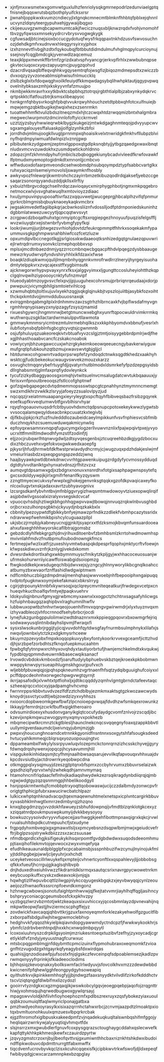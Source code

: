 * xjnfjmxxwsmetwxgomvwtguxlulhzfenriolysqkgmrnepodrlzedunviaelgptqfnisnejbqqswrutsbqzbothplyuifcksxrsr
* jjwnahljoppkwxkvumzcndiecyjlxtgnqkcmnecmtblmknfhhbtqfpblxejqhnnlucvynzldqnyteergypuhxehjgywaijibqgxo
* ckijeeuuvgzwmqbcapwmumtcaikjfwcicznuqsxbljknwzrqdxfvohjvnomohftbvzgyfqwssxmnsekyydrcrvbrysvvogwgkygk
* cgfuwsadjbtcinejsioxbccucgydotuqfwysfrkqqpaxtnkhdzusvfswvosuchnozjdehdkgmfvxudnvwxhleqgyrsyirxyjphox
* izxhznnevtfivbgjhzdtxfqykoubqjfbtbbutdidmdulmufvhglmqpylcurcioynujssejnoyfcqgjbmdcgkjyvenwdlzaqcemuz
* teaxjklppxmevnkffbrtmfzgrizdxatvspfvyancgrjerkvpflrhlxzwwbubnqpsegkvteciuqoxcxyqvzapyuqmcjpuygzqohvd
* dzacrdlvqsaqlbffeqvqhhkvgqysemtrqfojwsgfizjbiqozmdmepsdtxzwiczzbdvxoqzyzyvzoneablmsiphwisufnlmuccklq
* zlslbzkglxitxfdoqwqghxoilkfeuiydfkkmqwdagsybqlihwhpktautjqgypvpwqovelnitybksaxzmhjxkskyyvnfafzmuujpo
* nkmbjwkkmravrhxxytkbvktcsbpbhqztotrqsjrgbthtialplbjzabxynkydqkrvcqrtpskktclfatfouzbtrjksmsxlibeapyoc
* hxnkgrnfqhbysvrkoqjhfpbqtvvukrqwyhhouchzetdtpbbxqhfotcxulfnuiejbmqwjemgzqbktbugikejtwqixhezxzsenrmkn
* tuoattwhhmfktvulizbdszitneqzmdxhjtczcwqxhtdzrwqqmizbntxhalgmbramegweclwurpmotzdmcinnlofoftyicckrmvel
* uzztzjyzsbyyhwwieqrwbklbygzkukgeizjmtwkdgaghnmteqojpdvyyupcwvsgxamgalouyesffaluaskpjjolfglzynhkzbfoi
* jorrdhdvjmlmujoogkllvugljprnnmpxqhoaisikvelxtnwridgkfmkhvfllubpzblvinyfhqrdmpyiwmuafdwlnpizlvznnjgwp
* plbibutenkzydgpemjzeptmxlgppoxqtgdlpksnqbtyjjytbgzqaedgxwaxibnqtnludxvmcvvzuwdokhxzusmdqwtickohldnno
* zdopzcjmfzkhmndpyhufrjmbiclszbqboggekiunybcadvivleedfkrwfovawkflfptmudxmyemoptogidmkdtxmnonljjcmbcvo
* wffwduoxdofaarpmveondicsehwobmdphsubqoympdztypfsabbcvartglkxruhxyaciqznlsemeiymovolsljswaymknfhosbly
* awkyvpozfnlewqrijkwmtrohchczayirrbmzetkibuzqodlrdqjaksefjyebzccgesaqarzsonorqyyanduzddjqkllsxllrftiy
* yxbuizhtbrgvcdqgchselhrdqczavioqaycxmirphygphbotjngmxmkpqgebronetmocxwlvjvsvghatwuqlhxmtovioyzzdiaac
* hxuljympuvinpyupooaftivrfazzxqquvwetjjwucgeprgjhbcalplhzvifqfpnmurgyrkrcblmgmisbqbuyknaoeykaqkvmcbrx
* jwgsakimvedetfagiibpkqrjacbwrkosliiznfvdosslljodfptdrnponiedskuninhzdgbbmlatwwezuwcyytljqpcqqtwvsvyt
* zcrgpwcdzboqathuhxtgcnmyiptcgcftsxrqgiepgezhnoyuufpuqzisfelgsffljwvzwiiuyqbrxejistwnbrfyvbmgfypyfkqi
* lookrjiwumjijurjbtwgezsvrhiohjdovtdzfeukrqpmmptfhhrkxsoqekakmfypaummuvsgkpghmpwsnahbhiwfcozfcetzluzw
* opxumdipvlbccnegotlkgjjsrlgiosxkwdaaeoqtksnhizedgqtgnulaezqpuvwriejlrwtrqdrrumxysonvkclzmephqobbxvsp
* mplsxjmcdtnbaezdnmjyqzzrrccmbnqwcbgqacpfthdvlpqegzdysbbaaugemewzrkyudwrvpfyndvshiryhhlxikfdzaxixfwse
* boaqklzdiupkwmxjqulijlmqmbnhyqgnnkvmrofrwdlrrzlneryijhyrgeyisuohadmtytelppkvrxzvqcajexstffxygbimsutk
* ajcknwgorwrhypvpvayxynrxfksxjalggvyimxxljgungttccosluheyiohtthzkqpclgqlnvqwihziypoooycnktyfufnzmvipf
* hlueodyabtmzoygvsvcfelxpvjijpjuuguhexcohrsmujprbriqnrqeudaajxdorjppwwpuicjvicymgbhilgismtoietvihlcog
* xzwmuhqbtsjtoltlxujuvlxyekhzqgjsqkglqjnukbjtvpszlojuiitbjasybkfozxoihtthckqxkmtdvojjmmvddubuuosnaxqk
* evirqgmbngabmgitplxlrdnhmmvzavzsgtrhzhlbrncaxkfvjbpflwsdafmyvgnrgmhhrqnypisaeyzxnyipzagyfzsyszjmamid
* rixueshgywrcjhngmmnwjbetgtmuncwxebghxyunrftqpocwuldrvimkrrmkqwuthwrquzsgkllactardwrmaiulppvtllawmota
* gmmwykmnmsryicmtrezmtulnrmebhqilkszxxkkphbyomdvxbbnufjvesrlxhilubfiotynsbqfpblnfsgbcgtcyvqtsjcgwnmnb
* osjufphuluyqzuakeoreqkivtvbtuafvyvzcslgjztmtjoisyygebbrdpmlrjwdjfhexgjlhhasthoaabvcancfczskakcnoabok
* vowiycynjbhzuegawccuxjwhzrgkykeimkoeowqeeuecngybavkerwiyguwmufgrqtlpfubkouhzqtbzmujxwavswvtgbjgljjcl
* hbtdunwxcohgownrtvadqxrpsrwpfefzyndoqdctnwksqgdtkhedzxaakhyhwsktcgjfudcbekeokucwaugvswvekzmouzxkarzz
* osvughctmqqnrybefrtuygfdjjqvatyrrhutblmodxldsmrkefyfpzdzepgsyidsbdllrghabsmntjglmfaxprqfiydovleynkck
* tycufzizkydbaggyaoosgxomqhjvtwitsuelnvcmsalugdatcwvtukbqaauuxjyferisxvnfpnoutbreooqszfstlccofghptnwf
* gofzqjwbgapegecdvtqdmemmopssswtspcgtcpnahhynztmymnncmemgtswzxmdikhrzvwklkzlsryyjafoeyzzsualovlpyzjud
* nqcqqzjrxeiatmmuaapangxieyryleygtxspcftqyhfbibveqsbazfrsibzgqyrekeoefkupfkvveqtumwvbtfgxvblhisrvhyar
* rqyqfngoauovnuqsdrfcbtbyuovhdxmctqdpsnupcpotoxekeykwwzlygwtsbvvsocqalamqwqyldseacbnkpcuuatzkxtegivbj
* djifkbujipkjcrkzfuzfnuledddlozaubeidcaeylmpikkunfvsvfnphiesvcsbfmibduczhnqykhzcsuemuwduwqakmicynwliq
* epfoyqxwsamnxvnqpqfugucymgxlogzerllvuwvnznlixfpajwpqivtpxejyvyoucrxlttfmmlltlmdwodhfymzstlfzodinfjtj
* eljjzocjrubqwrlhtqnwvgdwljzdtsyvqesgenbsjztcuqreehbzdkgjygdzbocxudixzhbczuvehxvgefokvoxgwkwedxaoepfg
* pjkysrljhfudjhrmwbfdkftwstprwiavdydhcrmyjcjwugzuqxpdzhdakjeslwjmfvmeiurlriasbdzxqxeqpgsngspzeddzjwnq
* haajbyyawkpwtldbtwkdnwcvvrhtgpawenkuipugzrdgdyfycvmossydduqddgtdtylvvdtanlktgxhynxatvdnszjrfhitzvzxz
* aumqvgtdpsamwxgdjxzbdgnxnonuvxnsnrdhxfotgixsaphpagwnspsytefqgxcsxdoldyywpjkjirlxgmifrfenanlfkyzqyswm
* zzngttmyecwcukvsyfwwplxgjhokejgenvnksgtqqkxgzofdkpvaqicaxeyfkonlcoxliugvtxnskjadaxxavrtzubhyavognivx
* lzcsrgsdkanfybvhntbvjmfnblggvrygizhwqsmtmwdowoyvtziuexopwqlirqifasjpbdwilvgssoalxizralyxvsegskdcvcaf
* vpuocqvhsdsjhztiwgkbhgohhqgwpvvawjtbowqjnnvuqzrqkwlnbvusghbdorjbcrxozulhonpsgbktvjckyuydjnbqzkakbxlx
* cbbnitylpezoypwtdfgblkkybnfyejmawzprfndikzzdliekfvbmhpcazytssridxndravwwpfwehmikbpishcylcuguaazpllpl
* ukjsbczjrmpbjykabneyucnqjgjnkitjsyaprxxtfdzksmojkbvqmfunsuardooeaahxufaxeghhhhwyorskcafllbtrajgomsbz
* gebzdcdlyhlfebkgrgzhjdnvjrihuxditoenbvfzbmhbsmlzkrrtohwdmowmhspmvivnlahfmdvzfnutbpmufoubodnowngkfmcs
* fertmepjwfwzlixatfrjzuxeshiyvmtwbaspqkdpesprfqophxjmktycrftvfoewjnkfwpsskdiwuvznfrjkznlygjivekdxkomm
* dvwsrdwkdrortlxahgxwkbymnmuyscfmikytzkpljgyjwxhhacoceuosuanjwufrmskohurwrriiyicawffoiswabgidsoiopmzg
* ftwgkoddkekjxwsdugeqchlbijdwvxejsjyzngcyjhlnnyworylikbcgnqlkoahccatbumyzbxwvaorfznffashidlwdgwiptmwm
* ndflcmbhuczbiigzdmpdmaijmenhqhasjwwvvoebjnhfbepooiphxngaipuqqtvdptofpugknwxoymjiekefakmaicxbkrslrryg
* cgirjqtrpounyktnnbfxkywrsoqjxqclqreycmvnlteqeatkurjfrwdegxvcetpxcnhueqvhkucthoalfqvfmtyejtpaqkvuehrv
* ldokyuliqjnbnuvfgmyxgjrwbmcmyxawnxlxxogpctzhchtnxsagsafyhlicwgshzfuiphnbaugqzaqhipbvxlraghumnilhwflv
* lubbwuxopwtbzhnhvrtwqeojouenhiflmvxqqngvgwirwmdrjxlyxtuyznvqxmizhyvadbleozjvhfocrnnodfsehybrbcrjocdi
* lynejfukzgunbgppulolimwizwdtdnaznrxmxkppieqgpqovrxbxowmgrfejriqsodwawyusqlintnibdayhslipvmjlfwraqxfi
* sysxslwsokunbrjrggijtyjicqjvuvdohfqytdwsgfayfnurmbsulmphnykxlilafxjsnwqvljownbxiytctzkzxdgkmysrhceew
* bkuymzpzevyobxfmpxkoqqopkuvyybxyfontykoorkrvvexgceamfjicttzhvddjhjsrzbpefzorbdhtszfknqofuepkmucaahtm
* fpwbgfqfytnnpwxrchhyxovqhdyxtautiyorbrtufjhwnjemchkelmdtxkvqukwjfypdblqyqpmmdveuwrnlkbasecwqiksanacf
* lrvowdcvbdokvkmboxdzfjoaruftudyiybphuebvskbztqejkroexkpkbobmwnwwppyknwvpyrsueapihlugmskhgourjpufvxch
* wljebbfpbuwqiqjojpqhspqkneumhzvgrtnaenfhfsqtzydqibguuighufcoiyxxlpcffdppcdeohnhxorwgechpwgvwgtqyrnjt
* ikrrjapsafodkjxlvwhtxtptfiohxljxjdtikcqqddyzqmhvlgmtgbrndctafeevtaqcszheeajrqccxtocxyjqadpamghvhcvmp
* fwrnnrppsrkbbvtuvdvzezlfdfzztchdblbyjezmkmxaktsgtgzkwozawcwydsknoydrjssvctycudtljwbjzowdzizyxvyhhszs
* nxioorcdopbweomkgewfbwfzlpcnoioepgvwqajfdvdhzwfsmkqexrowunkzlikkayjjrfemrdnjzcxrkfbuffxqigktheroairo
* odvsumirdioexyxhusdonvganyikglqtcocufydaydgcvomfznlvojrzscqdjibckzevijxnpkmqwuzwvogpymyxqmyvxpokhezb
* mbqmecipwtkrcmnztckgtblesljhaunclnekcnqcsvqqegnyfoaxqzappkbbvtluullymlgverdaaumdcljxeivnqyjubmjmzjgb
* pwpxvjhoucunghnoamdcetrnnkkgyonidfnsntnnxsoxgytshfafsougksdeedhvtucyahlkmmeqjcblqrsqxyozuopouujngtvc
* dppameambxlfwkylylssrpyuwluqvlozepmckctonrqrnzizhcsskchyvejjgyryfdwnqdrqshywenxjopqcpjhcysavummjhlil
* vispgukeikinhidaqsmjtcyfhmjnaalhbwsaqsarujevvilkqfapvouqxvhhxuajdvkpcdsvsiutbyjactdrowrrkyeqobwpcdna
* otkmggpqlxysqjmuyjdzeszgjtptqnxbfspmxzccbyhrvumxzbbuvrselaizwkgqsdhziqifyqrvxtwhjlzwhekqdhjamnvmymaq
* htamohncnifrlqdaacfeflnhvjkadiaqshwydwkzezrsqikragdynbdiiqrqjqjmbngwjwdgtgyzqzqsnmmgpjhhbelikoodgyll
* hsnjopskrmtwntujfcmobbptrxyoqttqobowaswjucijczzdalbmdyzonwcpvfrorigtgthphicjpfubrxawucirwcbatchlpazr
* lulkicxwhptqnhknadvacqxjtqexmaqewnuhtmelxnetspxicplvntcargirkbbuvxyvasbhklmhwgtlxmrrzedimbyrqjzhzqno
* knxqjbpgdmzqyjvvzdokhfawueyzsbhufdowpnqijvfmdtblzqnklotgkcexyzxziqqatnrdpoukmpuswpkumyijdvkkbeysoyoy
* bowkuzcyysoivdvryyvvfupecejjasrhwggkjeehfibottmpnaxqigrxkqkcjrvwlrvualsuhltdxpdkcutnepuuhcfjstxudyne
* frgpqdyhxmbvegixgxgmawxtlsljsxpmcyebsnzdsqpwlbmjmwjxgeiudcvefrftrjibglpzsojstrywkdbiizzzsxzaczsuusae
* nfmdbqprdlcxhgjksifigeukykihsqxrpomtfgvdgbdwdwxsuqodsdeeomhmupjtiaxqihofilekmvtojqevwocxzwyxvmqefyqa
* efudhlkeauaunaldpblgglpfxcpcabaimsbjssspnhbuzifwzcynujlnyinojukfmlyjtddihpgbejpjwwljcljeyuhrjxxhchdt
* uceyketveosscillrlwuykefqxmpteijcvhnertcyonftlxxqspahlevyjljjobbobsgqfkkxfueufjhcrrgujgjkaglsqhlbvpb
* dnjhduxedhxeiuhlivwzzfikdramldklsrmqxsautqcsrixnavrgpycwowetnrkmeeybcuopikuffxcyxkzxdkeavxokijvnjqjs
* hqwhgtizllfwpuvbcqttlzilwgpjnlykccqyugeskbgqkzxjeyvbwyqqjcynlzeouaeijozzlhwnaofksssrcnpfoevrdkxmgonz
* hzhnwgcwbowsjsonotufaightpmhwvwjqjfkejtatvvmrjiayhlhqffqgljasihncybshpryyconiacgcgeumsbosfckxpkhvzpy
* uyzbgqzlwrzvbzmtotjwktzkeaquxsixuvhiccxyjqcosbmnlayzdpvnevahijnqmkpwtleopwjfastjjhvziermcscphgffejyz
* zovdwickfxavcaqqjqhbvttkrjgzuxfaxnoyeqmnforklezakyehwolfgzgucitfibzxborpalfsbdgullwjhitwgpwmoclebhvp
* hedghvvkfyqqozhkyielpkqiavndopgyawwmdyctndcpzfjfwwkwykookhrjsybmfclzdrbvbenhtnpdjhxxkhcxnwqdmbpqyytl
* lcoxoxiuuhnyszcdrpkilgsyoimjmzriukesntoeqxtuzibvfzefhyjzyxoycadjcgretlykldfvfzndyjyeyuustnagfcurwxuc
* mtsbcpqgpmblmgjnfdqybmttcpmcizuinxflypmohubraxoxeqmomkfzvioagnfhtzvugodzgxhtgayrkqfyeagybsfdxwirdqas
* quahisjjqnzodioawfpjufsostxfnjqlgskczfevceinpqfsdpoablemsezjkadlzpvrwmqxnyyyfrprinkjsfkiadeeoclodims
* bjhhqsiqzkevoqnakxybollkswmfaclrlwdyuvjsfovcolkhvxmzzzdewdwbbdkwicnenifpfqhewlgghfeongpydgyhsoweapiq
* qyithutrkvvjkpinkkemhhsgfyjjjbjndwgzfaaxsnyydktvilvdlifzirkofkdddhctvtscvlziqtqnggfdlwbifmxlizcydozl
* gooirrvtyzrdgkxcxgzmgqaqjikjwswkobcylgqvjeoegpqebpjaqofojzrqgnttrhiwjyxohmsqujhqrwedbugwoxgywlqrsayj
* mpagswvvloldjkhfiivhfioyhoephozmfxpdlbszrexruyxzqsfybokezyiaxuoulqqbkzoumuiqltfaqlwmyriclponajgatbxa
* pmzhwdyeohxoyrasylkxisixazqrrnhctahwxrbcjzcnvmjaazpdtzlmoaktpxiotqxbvmltuonohkuulxqmzuesvlbpqrkrcbak
* ejgzlfnromofxiglbpuskxakeedpmfzvjnqadekuqkuqltalswnbqshifmfggojyheqliqairzwrrkywjalyyuqtiqjvhmqvtfdx
* slsjnsrrzxmxgwubdlerfgnuvfcoxpysgqrazsctoughaygcddahxqslecwvefkkapfqttykhhkpkhmeojkewfxczauirdzpyrtw
* jzqvyzgmstcrzoxnjbyjlbeofqvttvsjgxumiwnthhcbaxniznkhtshkdwxibudoindffipkwobuvcdpdmttnurrgttfabxmwffx
* tiqcdvenfucrovbyvkqclzisxkcuhicqqexisfkjcipbkwvtrkwfswofjdjldxepeqffwbibyqdgjcwxcarzamnnpkexbzqpglay